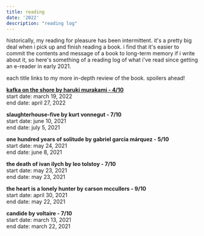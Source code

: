 ```yaml
---
title: reading
date: '2022'
description: "reading log"
---
```

<meta name="robots" content="noindex, nofollow, noarchive">

historically, my reading for pleasure has been intermittent. it's a pretty big deal when i pick up and finish reading a book. i find that it's easier to commit the contents and message of a book to long-term memory if i write about it, so here's something of a reading log of what i've read since getting an e-reader in early 2021.

each title links to my more in-depth review of the book. spoilers ahead!

<b>[kafka on the shore by haruki murakami - 4/10](/reading/kafka)</b><br>
start date: march 19, 2022<br>
end date: april 27, 2022

<b>slaughterhouse-five by kurt vonnegut - 7/10</b><br>
start date: june 10, 2021<br>
end date: july 5, 2021

<b>one hundred years of solitude by gabriel garcia márquez - 5/10</b><br>
start date: may 24, 2021<br>
end date: june 8, 2021

<b>the death of ivan ilych by leo tolstoy - 7/10</b><br>
start date: may 23, 2021<br>
end date: may 23, 2021

<b>the heart is a lonely hunter by carson mccullers - 9/10</b><br>
start date: april 30, 2021<br>
end date: may 22, 2021

<b>candide by voltaire - 7/10</b><br>
start date: march 13, 2021<br>
end date: march 22, 2021

